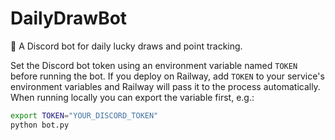 # DailyDrawBot
🎲 A Discord bot for daily lucky draws and point tracking.

Set the Discord bot token using an environment variable named `TOKEN` before
running the bot. If you deploy on Railway, add `TOKEN` to your service's
environment variables and Railway will pass it to the process automatically.
When running locally you can export the variable first, e.g.:

```bash
export TOKEN="YOUR_DISCORD_TOKEN"
python bot.py
```
